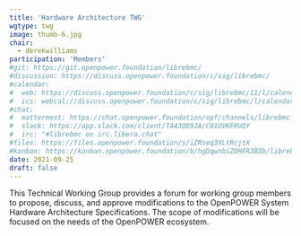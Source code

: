 ```yaml
---
title: 'Hardware Architecture TWG'
wgtype: twg
image: thumb-6.jpg
chair:
  - derekwilliams
participation: 'Members'
#git: https://git.openpower.foundation/librebmc/
#discussion: https://discuss.openpower.foundation/c/sig/librebmc/
#calendar:
#  web: https://discuss.openpower.foundation/c/sig/librebmc/11/l/calendar
#  ics: webcal://discuss.openpower.foundation/c/sig/librebmc/l/calendar.ics
#chat:
#  mattermost: https://chat.openpower.foundation/opf/channels/librebmc
#  slack: https://app.slack.com/client/T443QD9JA/C01UVKFKUQY
#  irc: "#librebmc on irc.libera.chat"
#files: https://files.openpower.foundation/s/iZRseq3XLtRcjtX
#kanban: https://kanban.openpower.foundation/b/hgDqwnbiZDHFR3B3b/librebmc
date: 2021-09-25
draft: false
---
```


This Technical Working Group provides a forum for working group members to propose, discuss, and
approve modifications to the OpenPOWER System Hardware Architecture Specifications.
The scope of modifications will be focused on the needs of the OpenPOWER ecosystem.
